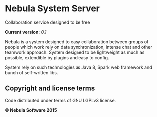 Nebula System Server
============

Collaboration service designed to be free

**Current version:** *0.1*

Nebula is a system designed to easy collaboration between groups of people which work rely on data synchronization, intense chat and other teamwork approach. System designed to be lightweight as much as possible, extendible by plugins and easy to config.

System rely on such technologies as Java 8, Spark web framework and bunch of self-written libs.

## Copyright and license terms

Code distributed under terms of GNU LGPLv3 license.

**© Nebula Software 2015**